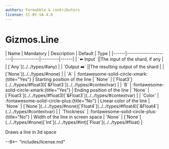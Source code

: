 ```yaml
---
authors: Formabble & contributors
license: CC-BY-SA-4.0
---
```



# Gizmos.Line

<div class="sh-parameters" markdown="1">
| Name | Mandatory | Description | Default | Type |
|------|---------------------|-------------|---------|------|
| `⬅️ Input` ||The input of the shard, if any | | [`Any`](../../types/#any) |
| `Output ➡️` ||The resulting output of the shard | | [`None`](../../types/#none) |
| `A` | :fontawesome-solid-circle-xmark:{title="Yes"}  | Starting position of the line | `None` | [`Float3`](../../types/#float3)[`&Float3`](../../types/#contextvar) |
| `B` | :fontawesome-solid-circle-xmark:{title="Yes"}  | Ending position of the line | `None` | [`Float3`](../../types/#float3)[`&Float3`](../../types/#contextvar) |
| `Color` | :fontawesome-solid-circle-plus:{title="No"}  | Linear color of the line | `None` | [`None`](../../types/#none)[`Float4`](../../types/#float4)[`&Float4`](../../types/#contextvar) |
| `Thickness` | :fontawesome-solid-circle-plus:{title="No"}  | Width of the line in screen space | `None` | [`None`](../../types/#none)[`Int`](../../types/#int)[`Float`](../../types/#float) |

</div>

Draws a line in 3d space

--8<-- "includes/license.md"

